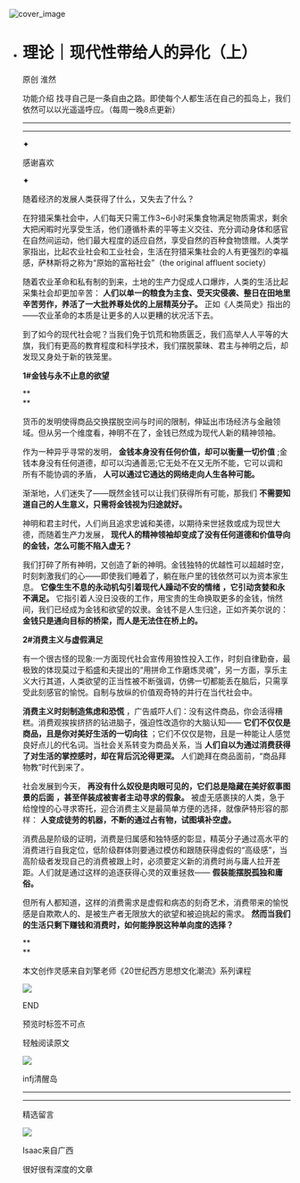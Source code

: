 ![cover_image](https://mmbiz.qlogo.cn/mmbiz_jpg/DZCdtia4bJxqeAdT84ATqGDNNuSib2toK14uSeQxiaqHemaubJTUjft0zFHsIb8R9YI3P8EbMG8zX2e7SvA13PFtA/0?wx_fmt=jpeg)

- # 理论｜现代性带给人的异化（上）
  
  原创 淮然
  
  功能介绍 找寻自己是一条自由之路。即使每个人都生活在自己的孤岛上，我们依然可以以光遥遥呼应。（每周一晚8点更新）
  
  ---
  
  ---
  
  ✦
  
  感谢喜欢
  
  ✦
  
  随着经济的发展人类获得了什么，又失去了什么？
  
  在狩猎采集社会中，人们每天只需工作3~6小时采集食物满足物质需求，剩余大把闲暇时光享受生活，他们遵循朴素的平等主义交往、充分调动身体和感官在自然间运动，他们最大程度的适应自然，享受自然的百种食物馈赠。人类学家指出，比起农业社会和工业社会，生活在狩猎采集社会的人有更强烈的幸福感，萨林斯将之称为“原始的富裕社会”（the
  original affluent society）
  
  随着农业革命和私有制的到来，土地的生产力促成人口爆炸，人类的生活比起采集社会却更加辛苦：
  **人们以单一的粮食为主食、受天灾侵袭、整日在田地里辛苦劳作，养活了一大批养尊处优的上层精英分子。**
  正如《人类简史》指出的——农业革命的本质是让更多的人以更糟的状况活下去。
  
  到了如今的现代社会呢？当我们免于饥荒和物质匮乏，我们高举人人平等的大旗，我们有更高的教育程度和科学技术，我们摆脱蒙昧、君主与神明之后，却发现又身处于新的铁笼里。
  
  **1#金钱与永不止息的欲望**
  
  \*\*  
  \*\*
  
  货币的发明使得商品交换摆脱空间与时间的限制，伸延出市场经济与金融领域。但从另一个维度看，神明不在了，金钱已然成为现代人新的精神领袖。
  
  作为一种异乎寻常的发明， **金钱本身没有任何价值，却可以衡量一切价值**
  ;金钱本身没有任何道德，却可以沟通善恶;它无处不在又无所不能，它可以调和所有不能协调的矛盾， **人可以通过它通达的网络走向人生各种可能。**
  
  渐渐地，人们迷失了——既然金钱可以让我们获得所有可能，那我们 **不需要知道自己的人生意义，只需将金钱视为归途就好。**
  
  神明和君主时代，人们尚且追求忠诚和美德，以期待来世拯救或成为现世大德，而随着生产力发展，
  **现代人的精神领袖却变成了没有任何道德和价值导向的金钱，怎么可能不陷入虚无？**
  
  我们打碎了所有神明，又创造了新的神明。金钱独特的优越性可以超越时空，时刻刺激我们的心——即使我们睡着了，躺在账户里的钱依然可以为资本家生息。
  **它像生生不息的永动机勾引着现代人躁动不安的情绪** **，它引动贪婪和永不满足。**
  它指引着人没日没夜的工作，用宝贵的生命换取更多的金钱，悄然间，我们已经成为金钱和欲望的奴隶。金钱不是人生归途，正如齐美尔说的：
  **金钱只是通向目标的桥梁，而人是无法住在桥上的。**
  
  **2#消费主义与虚假满足**
  
  有一个很古怪的现象:一方面现代社会宣传用狼性投入工作，时刻自律勤奋，最极致的体现莫过于稻盛和夫提出的“用拼命工作磨炼灵魂”，另一方面，享乐主义大行其道，人类欲望的正当性被不断强调，仿佛一切都能丢在脑后，只需享受此刻感官的愉悦。自制与放纵的价值观奇特的并行在当代社会中。
  
  **消费主义时刻制造焦虑和恐慌** ，广告威吓人们：没有这件商品，你会活得糟糕。消费观挨挨挤挤的钻进脑子，强迫性改造你的大脑认知——
  **它们不仅仅是商品，且是你对美好生活的一切向往** ；它们不仅仅是物，且是一种能让人感觉良好点儿的代名词。当社会关系转变为商品关系，当
  **人们自以为通过消费获得了对生活的掌控感时，却在背后沉沦得更深。** 人们跪拜在商品面前，“商品拜物教”时代到来了。
  
  社会发展到今天， **再没有什么奴役是肉眼可见的，它们总是隐藏在美好叙事图景的后面** **，甚至佯装成被害者主动寻求的假象。**
  被虚无感裹挟的人类，急于给惶惶的心寻求寄托，迎合消费主义是最简单方便的选择，就像萨特形容的那样： **人变成徒劳的机器，不断的通过占有物，试图填补空虚。**
  
  消费品是阶级的证明，消费是归属感和独特感的彰显，精英分子通过高水平的消费进行自我定位，低阶级群体则要通过模仿和跟随获得虚假的“高级感”，当高阶级者发现自己的消费被跟上时，必须要定义新的消费时尚与庸人拉开差距。人们就是通过这样的追逐获得心灵的双重拯救——
  **假装能摆脱孤独和庸俗。**
  
  但所有人都知道，这样的消费需求是虚假和病态的刻奇艺术，消费带来的愉悦感是自欺欺人的、是被生产者无限放大的欲望和被迫挑起的需求。
  **然而当我们的生活只剩下赚钱和消费时，如何能挣脱这种单向度的选择？**
  
  \*\*  
  \*\*
  
  本文创作灵感来自刘擎老师《20世纪西方思想文化潮流》系列课程
  
  ![](https://mmbiz.qpic.cn/mmbiz_gif/7FiadXCUBpqt43ySAFleQonQAWQDMwvCPOiaiaFlUYSG8ibicVqc4d5rBa4niaAWr9DmauJ43FCich2gaNDU6PiaKZQf6w/640?wx_fmt=gif)
  
  END
  
  预览时标签不可点
  
    
  
  
  轻触阅读原文
  
  ![](http://mmbiz.qpic.cn/mmbiz_png/DZCdtia4bJxpcRrqEcIicNn7icChObS1Eqm6u2hlN1LGAHvlMHZg6O2a3A47KdeC6IqvVTuryNZQpDFQ1LX3JvT9w/0?wx_fmt=png)
  
  infj清醒岛
  
  ---
  
  ---
  
  精选留言
  
  ![](http://mmsns.qpic.cn/mmsns/iaxNB5XaibCeLTYWIUGCYm7cS1kFxTx4ibUSEBZJ6VnOdXPDItJ9PaGRg/0)
  
  Isaac来自广西
  
  很好很有深度的文章